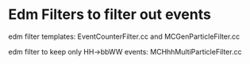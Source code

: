 # Edm Filters to filter out events 

edm filter templates: EventCounterFilter.cc and MCGenParticleFilter.cc

edm filter to keep only HH->bbWW events: MCHhhMultiParticleFilter.cc
